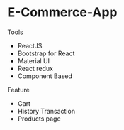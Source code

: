 # E-Commerce-App

Tools 
- ReactJS
- Bootstrap for React
- Material UI
- React redux
- Component Based

Feature
- Cart
- History Transaction
- Products page
